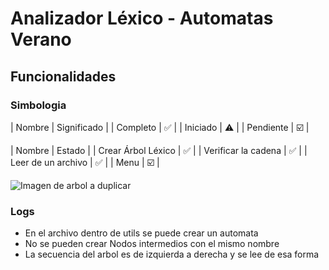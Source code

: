 # Analizador Léxico - Automatas Verano

## Funcionalidades

### Simbologia

| Nombre | Significado |
| Completo | ✅ |
| Iniciado | ⚠️ |
| Pendiente | ☑️ |

| Nombre | Estado |
| Crear Árbol Léxico | ✅ |
| Verificar la cadena | ✅ |
| Leer de un archivo | ✅ |
| Menu | ☑️ |

![Imagen de arbol a duplicar](https://github.com/g-code99/analizador-lexico-automatas/blob/main/assets/img.png)

### Logs

* En el archivo dentro de utils se puede crear un automata
* No se pueden crear Nodos intermedios con el mismo nombre
* La secuencia del arbol es de izquierda a derecha y se lee de esa forma
